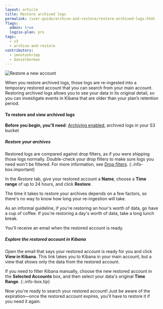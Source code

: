 ```yaml
---
layout: article
title: Restore archived logs
permalink: /user-guide/archive-and-restore/restore-archived-logs.html
flags:
  admin: true
  logzio-plan: pro
tags:
  - s3
  - archive-and-restore
contributors:
  - imnotashrimp
  - danielberman
---
```


![Restore a new account]({{site.baseurl}}/images/archive-and-restore/restored-accounts.png)

When you restore archived logs,
those logs are re-ingested into a temporary restored account
that you can search from your main account.
Restoring archived logs allows you to see your data in its original detail,
so you can investigate events in Kibana that are older than your plan’s retention period.

#### To restore and view archived logs

**Before you begin, you'll need**:
[Archiving enabled](https://app.logz.io/#/dashboard/tools/archive-and-restore),
archived logs in your S3 bucket

<div class="tasklist">

##### Restore your archives

Restored logs are compared against drop filters,
as if you were shipping those logs normally.
Double-check your drop filters
to make sure logs you need won't be filtered.
For more information, see [Drop filters]({{site.baseurl}}/user-guide/accounts/drop-filters/).
{:.info-box.important}

In the _Restore_ tab, give your restored account a **Name**, choose a **Time range** of up to 24 hours, and click **Restore**.

The time it takes to restore your archives depends on a few factors,
so there's no way to know how long your re-ingestion will take.

As an informal guideline, if you're restoring an hour's worth of data, go have a cup of coffee.
If you're restoring a day's worth of data, take a long lunch break.

You'll receive an email when the restored account is ready.

##### Explore the restored account in Kibana

Open the email that says your restored account is ready for you and click **View in Kibana**.
This link takes you to Kibana in your main account, but a view that shows only the data from the restored account.

If you need to filter Kibana manually,
choose the new restored account in the **Selected Accounts** box,
and then select your data's original **Time Range**.
{:.info-box.tip}

Now you're ready to search your restored account!
Just be aware of the expiration—once the restored account expires, you'll have to restore it if you need it again.

</div>
